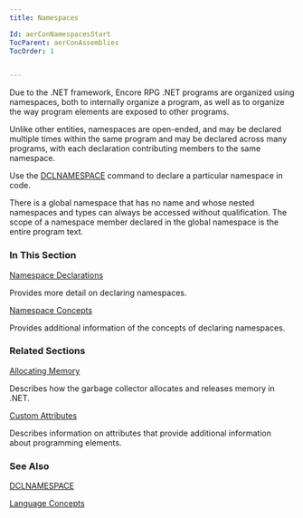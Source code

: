 ```yaml
---
title: Namespaces

Id: aerConNamespacesStart
TocParent: aerConAssemblies
TocOrder: 1


---
```


Due to the .NET framework, Encore RPG .NET programs are organized using namespaces, both to internally organize a program, as well as to organize the way program elements are exposed to other programs. 

Unlike other entities, namespaces are open-ended, and may be declared multiple times within the same program and may be declared across many programs, with each declaration contributing members to the same namespace. 

Use the [DCLNAMESPACE](DCLNAMESPACE.html) command to declare a particular namespace in code. 

There is a global namespace that has no name and whose nested namespaces and types can always be accessed without qualification. The scope of a namespace member declared in the global namespace is the entire program text. 

### In This Section

[Namespace Declarations](aerConNamespaceDeclarations.html)

Provides more detail on declaring namespaces.


[Namespace Concepts](aerConNamespacesConcepts.html)

Provides additional information of the concepts of declaring namespaces.


### Related Sections

[Allocating Memory](aerConAllocatingMemory.html)

Describes how the garbage collector allocates and releases memory in .NET.


[Custom Attributes](aerConCustomAttributes.html)

Describes information on attributes that provide additional information about programming elements.


### See Also
[DCLNAMESPACE](DCLNAMESPACE.html)

[Language Concepts](aerConLanguageConceptsMain.html) 

